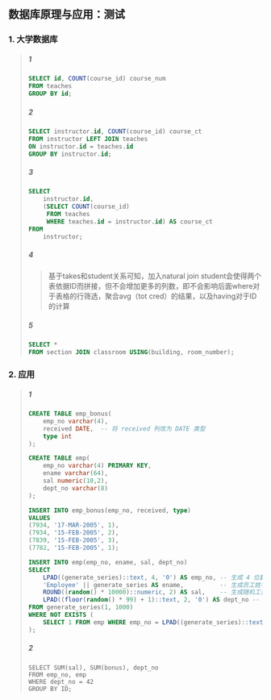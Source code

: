 ## 数据库原理与应用：测试

### 1. 大学数据库

> ##### 1
>
> ```sql
> SELECT id, COUNT(course_id) course_num
> FROM teaches
> GROUP BY id;
> ```
>
> ##### 2
>
> ```sql
> SELECT instructor.id, COUNT(course_id) course_ct
> FROM instructor LEFT JOIN teaches
> ON instructor.id = teaches.id
> GROUP BY instructor.id;
> ```
>
> ##### 3
>
> ```sql
> SELECT 
>     instructor.id, 
>     (SELECT COUNT(course_id) 
>      FROM teaches 
>      WHERE teaches.id = instructor.id) AS course_ct
> FROM 
>     instructor;
> ```
>
> ##### 4
>
> > 基于takes和student关系可知，加入natural join student会使得两个表依据ID而拼接，但不会增加更多的列数，即不会影响后面where对于表格的行筛选，聚合avg（tot cred）的结果，以及having对于ID的计算
> >
>
> ##### 5
>
> ```sql
> SELECT *
> FROM section JOIN classroom USING(building, room_number);
> ```



### 2. 应用

> ##### 1
>
> ```sql
> CREATE TABLE emp_bonus(
>     emp_no varchar(4),
>     received DATE,  -- 将 received 列改为 DATE 类型
>     type int
> );
> 
> CREATE TABLE emp(
>     emp_no varchar(4) PRIMARY KEY,
>     ename varchar(64),
>     sal numeric(10,2),
>     dept_no varchar(8)
> );
> 
> INSERT INTO emp_bonus(emp_no, received, type)
> VALUES
> (7934, '17-MAR-2005', 1),
> (7934, '15-FEB-2005', 2),
> (7839, '15-FEB-2005', 3),
> (7782, '15-FEB-2005', 1);
> 
> INSERT INTO emp(emp_no, ename, sal, dept_no)
> SELECT
>     LPAD((generate_series)::text, 4, '0') AS emp_no, -- 生成 4 位数的员工编号，如 '0001'
>     'Employee' || generate_series AS ename,          -- 生成员工姓名，如 'Employee1'
>     ROUND((random() * 10000)::numeric, 2) AS sal,    -- 生成随机工资，范围 0 到 10,000
>     LPAD((floor(random() * 99) + 1)::text, 2, '0') AS dept_no -- 生成两位数的部门编号，如 '01'
> FROM generate_series(1, 1000)
> WHERE NOT EXISTS (
>     SELECT 1 FROM emp WHERE emp_no = LPAD((generate_series)::text, 4, '0')
> );
> ```
>
> ##### 2
>
> ```
> SELECT SUM(sal), SUM(bonus), dept_no
> FROM emp_no, emp
> WHERE dept_no = 42
> GROUP BY ID;
> ```
>
> 